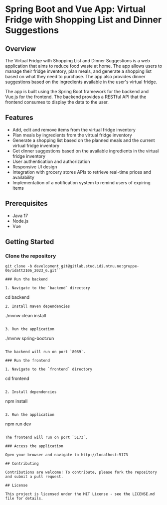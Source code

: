 # Spring Boot and Vue App: Virtual Fridge with Shopping List and Dinner Suggestions

## Overview

The Virtual Fridge with Shopping List and Dinner Suggestions is a web application that aims to reduce food waste at home. The app allows users to manage their fridge inventory, plan meals, and generate a shopping list based on what they need to purchase. The app also provides dinner suggestions based on the ingredients available in the user's virtual fridge.

The app is built using the Spring Boot framework for the backend and Vue.js for the frontend. The backend provides a RESTful API that the frontend consumes to display the data to the user.

## Features

- Add, edit and remove items from the virtual fridge inventory
- Plan meals by ingredients from the virtual fridge inventory
- Generate a shopping list based on the planned meals and the current virtual fridge inventory
- Get dinner suggestions based on the available ingredients in the virtual fridge inventory
- User authentication and authorization
- Responsive UI design
- Integration with grocery stores APIs to retrieve real-time prices and availability
- Implementation of a notification system to remind users of expiring items


## Prerequisites

- Java 17
- Node.js
- Vue

## Getting Started

### Clone the repository

```
git clone -b development git@gitlab.stud.idi.ntnu.no:gruppe-06/idatt2106_2023_6.git```

### Run the backend

1. Navigate to the `backend` directory

```
cd backend
```
2. Install maven dependencies 

```
./mvnw clean install
```

3. Run the application

```
./mvnw spring-boot:run
```

The backend will run on port `8089`.

### Run the frontend

1. Navigate to the `frontend` directory

```
cd frontend
```

2. Install dependencies

```
npm install
```

3. Run the application

```
npm run dev
```

The frontend will run on port `5173`.

### Access the application

Open your browser and navigate to http://localhost:5173

## Contributing

Contributions are welcome! To contribute, please fork the repository and submit a pull request.

## License

This project is licensed under the MIT License - see the LICENSE.md file for details.